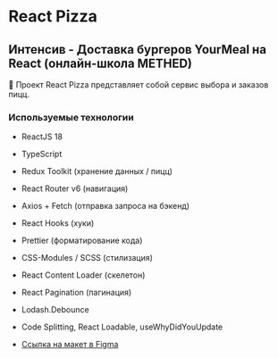 # React Pizza

## Интенсив - Доставка бургеров YourMeal на React (онлайн-школа METHED)

🍕 Проект React Pizza представляет собой сервис выбора и заказов пицц.

<!-- [Ссылка на Github Pages](https://mikhailyandex.github.io/BurgerReact/) -->

<!-- <img width="1503" alt="HowToLearn" src="https://user-images.githubusercontent.com/114576286/225888172-08b8a113-05f3-48c2-8f33-9abc45aabff6.png"> -->

### Используемые технологии
* ReactJS 18
* TypeScript
* Redux Toolkit (хранение данных / пицц)
* React Router v6 (навигация)
* Axios + Fetch (отправка запроса на бэкенд)
* React Hooks (хуки)
* Prettier (форматирование кода)
* CSS-Modules / SCSS (стилизация)
* React Content Loader (скелетон)
* React Pagination (пагинация)
* Lodash.Debounce
* Code Splitting, React Loadable, useWhyDidYouUpdate

* [Ссылка на макет в Figma](https://www.figma.com/file/wWUnQwvRDWBfPx1v1pCAfO/React-Pizza?type=design&node-id=0-1&mode=design&t=MXhVxGSPx35WjNRM-0)

